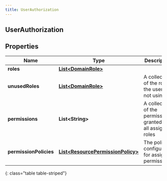 ```yaml
---
title: UserAuthorization
---
```

## UserAuthorization


## Properties

| Name | Type | Description | Notes |
| ------------ | ------------- | ------------- | ------------- |
| **roles** | <!----><!---->[**List&lt;DomainRole&gt;**](DomainRole.html)<!----> |  |  [optional] |
| **unusedRoles** | <!----><!---->[**List&lt;DomainRole&gt;**](DomainRole.html)<!----> | A collection of the roles the user is not using |  [optional] |
| **permissions** | <!----><!---->**List&lt;String&gt;**<!----> | A collection of the permissions granted by all assigned roles |  [optional] |
| **permissionPolicies** | <!----><!---->[**List&lt;ResourcePermissionPolicy&gt;**](ResourcePermissionPolicy.html)<!----> | The policies configured for assigned permissions. |  [optional] |
{: class="table table-striped"}



